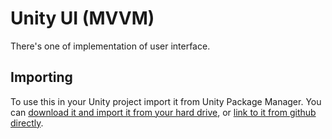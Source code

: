 # Unity UI (MVVM)

There's one of implementation of user interface.

## Importing

To use this in your Unity project import it from Unity Package Manager. You can [download it and import it from your hard drive](https://docs.unity3d.com/Manual/upm-ui-local.html), or [link to it from github directly](https://docs.unity3d.com/Manual/upm-ui-giturl.html).